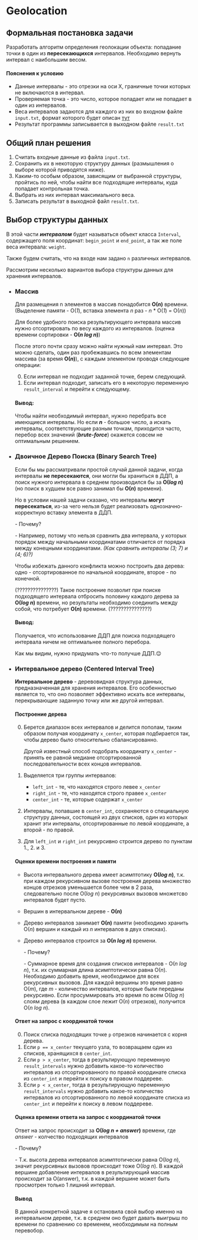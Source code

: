 # Geolocation

## Формальная постановка задачи

Разработать алгоритм определения геолокации объекта: попадание точки в один из **пересекающихся** интервалов. Необходимо вернуть интервал с наибольшим весом. 

#### Пояснения к условию

* Данные интервалы - это отрезки на оси Х, граничные точки которых не включаются в интервал. 
* Проверяемая точка - это число, которое попадает или не попадает в один из интервалов.
* Веса интервалов задаются для каждого из них во входном файле `input.txt`, формат которого будет описан [тут](README.md)
* Результат программы записывается в выходном файле `result.txt`

## Общий план решения

1. Считать входные данные из файла `input.txt`.
2. Сохранить их в некоторую структуру данных (размышления о выборе которой приводятся ниже).
3. Каким-то особым образом, зависящим от выбранной структуры, пройтись по ней, чтобы найти все подходящие интервалы, куда попадает контрольная точка.
4. Выбрать из них интервал максимального веса.
5. Записать результат в выходной файл `result.txt`.

## Выбор структуры данных

В этой части ***интервалом*** будет называться объект класса `Interval`, содержащего поля координат: `begin_point` и `end_point`, а так же поле веса интервала: `weight`.

Также будем считать, что на входе нам задано `n` различных интервалов.

Рассмотрим несколько вариантов выбора структуры данных для хранения интервалов.

* ### Массив
    
    Для размещения n элементов в массив понадобится **O(*n*)** времени. (Выделение памяти - O(*1*), вставка элемента *n* раз - *n* * O(*1*) = O(*n*))
    
    Для более удобного поиска результирующего интервала массив нужно отсортировать по весу каждого из интервалов. (оценка времени сортировки - **O(*n log n*)**)
    
    После этого почти сразу можно найти нужный нам интервал. Это можно сделать, один раз пробежавшись по всем элементам массива (за время **O(*n*)**), с каждым элементом проводя следующие операции:
    
    0. Если интервал не подходит заданной точке, берем следующий.
    0. Если интервал подходит, записать его в некоторую переменную `result_interval` и перейти к следующему.

	#### Вывод:
    
    Чтобы найти необходимый интервал, нужно перебрать все имеющиеся интервалы. Но если ***n*** - большое число, а искать интервалы, соответствующие разным точкам, приходится часто, перебор всех значений (***brute-force***) окажется совсем не оптимальным решением.

* ### Двоичное Дерево Поиска (Binary Search Tree)
	
    Если бы мы рассматривали простой случай данной задачи, когда интервалы **не пересекаются**, они могли бы храниться в ДДП, а поиск нужного интервала в среднем производился бы за **O(*log n*)** (но поиск в худшем все равно занимал бы **O(*n*)** времени). 
    
    Но в условии нашей задачи сказано, что интервалы **могут пересекаться**, из-за чего нельзя будет реализовать однозначно-корректную вставку элемента в ДДП.
    
    *-* Почему?
    
    *-* Например, потому что нельзя сравнить два интервала, у которых порядок между начальными координатами отличается от порядка между конецными координатами. *(Как сравнить интервалы (3; 7) и (4; 6)?)*
    
    Чтобы избежать данного конфликта можно построить два дерева: одно - отсортированное по начальной координате, второе - по конечной. 
    
    (???????????????) Такое построение позволит при поиске подходящего интервала отбросить половину каждого дерева за **O(*log n*)** времени, но результаты необходимо соединить между собой, что потребует **O(*n*)** времени. (???????????????)
    
    #### Вывод:
    
    Получается, что использование ДДП для поиска подходящего интервала ничем не оптимальнее полного перебора.
    
    Как мы видим, нужно придумать что-то получше ДДП.:relieved:
    
* ### Интервальное дерево (Centered Interval Tree)
	
    **Интервальное дерево** - деревовидная структура данных, предназначенная для хранения интервалов. Его особенностью является то, что оно позволяет эффективно искать все интервалы, перекрывающие заданную точку или же другой интервал.
    
	#### Построение дерева
    
    0. Берется диапазон всех интервалов и делится пополам, таким образом получая координату `x_center`, которая подбирается так, чтобы дерево было относительно сбалансированно.
    
    	Другой известный способ подобрать координату `x_center` - принять ее равной медиане отсортированной последовательности всех концов интервалов.

    0. Выделяется три группы интервалов:

		* `left_int` - те, что находятся строго левее `x_center`
		* `right_int` - те, что находятся строго правее `x_center`
		* `center_int` - те, которые содержат `x_center`
	
    0. Интервалы, попавшие в `center_int`, сохраняются о специальную структуру данных, состоящей из двух списков, один из которых хранит эти интервалы, отсортированные по левой координате, а второй - по правой.

    0. Для `left_int` и `right_int` рекурсивно строится дерево по пунктам 1., 2. и 3.

	#### Оценки времени построения и памяти
    
    * Высота интервального дерева имеет асимптотику **O(*log n*)**, т.к. при каждом рекурсивном вызове построения дерева множество концов отрезков уменьшается более чем в 2 раза, следовательно после O(*log n*) рекурсивных вызовов множетсво интервалов будет пусто.

	* Вершин в интервальном дереве - **O(*n*)**

    * Дерево интервалов занимает **O(*n*)** памяти (необходимо хранить O(*n*) вершин и каждый из *n* интервалов в двух списках).

	* Дерево интервалов строится за **O(*n log n*)** времени.

		*-* Почему?
    
    	*-* Суммарное время для создания списков интервалов - O(*n log n*), т.к. их суммарная длина асимптотически равна O(*n*). Необходимо добавить время, необходимое для всех рекурсивных вызовов. Для каждой вершины это время равно O(*m*), где *m* - количество интервалов, которые были переданы рекурсивно. Если просуммировать это время по всем O(*log n*) слоям дерева (в каждом слое лежит O(*n*) отрезков), получится O(*n log n*).
        
	#### Ответ на запрос с координатой точки
    
    0. Поиск списка подходящих точке `p` отрезков начинается с корня дерева.
    0. Если `p == x_center` текущего узла, то возвращаем один из списков, хранящихся в `center_int`.
    0. Если `p > x_center`, тогда в результирующую переменную `result_intervals` нужно добавить какое-то количество интервалов из отсортированного по правой координате списка из `center_int` и перейти к поиску в правом поддереве. 
    0. Если `p < x_center`, тогда в результирующую переменную `result_intervals` нужно добавить какое-то количество интервалов из отсортированного по левой координате списка из `center_int` и перейти к поиску в левом поддереве.

	#### Оценка времени ответа на запрос с координатой точки
    
    Ответ на запрос происходит за **O(*log n + answer*)** времени, где *answer* - колчество подходящих интервалов
    
    *-* Почему?    
    
    *-* Т.к. высота дерева интервалов асимптотически равна O(*log n*), значит рекурсивных вызовов происходит тоже O(*log n*). В каждой вершине добавление интервалов в результирующий массив происходит за O(answer), т.к. в каждой вершине может быть просмотрен только 1 лишний интервал.
    
    #### Вывод
    
    В данной конкретной задаче я остановила свой выбор именно на интервальном дереве, т.к. в среднем оно будет давать выигрыш по времени по сравнению со временем, необходимым на полным перевобор.
